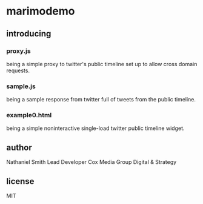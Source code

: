 # marimodemo


## introducing

### proxy.js

being a simple proxy to twitter's public timeline set up to allow cross domain
requests.

### sample.js

being a sample response from twitter full of tweets from the public timeline.

### example0.html

being a simple noninteractive single-load twitter public timeline widget.

## author

Nathaniel Smith
Lead Developer
Cox Media Group Digital & Strategy

## license

MIT

